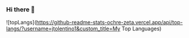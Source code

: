 ### Hi there 👋

![topLangs](https://github-readme-stats-ochre-zeta.vercel.app/api/top-langs/?username=jtolentino1&custom_title=My Top Languages)
